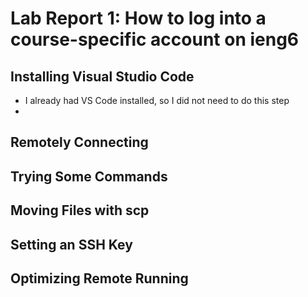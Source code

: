 # Lab Report 1: How to log into a course-specific account on ieng6
## Installing Visual Studio Code
* I already had VS Code installed, so I did not need to do this step
* 
## Remotely Connecting
## Trying Some Commands
## Moving Files with scp
## Setting an SSH Key
## Optimizing Remote Running
